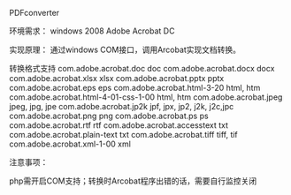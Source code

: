 PDFconverter


环境需求：
windows 2008
Adobe Acrobat DC

实现原理：
通过windows COM接口，调用Arcobat实现文档转换。

转换格式支持
com.adobe.acrobat.doc                   doc
com.adobe.acrobat.docx                  docx
com.adobe.acrobat.xlsx                  xlsx
com.adobe.acrobat.pptx                  pptx
com.adobe.acrobat.eps                   eps
com.adobe.acrobat.html-3-20             html, htm
com.adobe.acrobat.html-4-01-css-1-00    html, htm
com.adobe.acrobat.jpeg                  jpeg, jpg, jpe
com.adobe.acrobat.jp2k                  jpf, jpx, jp2, j2k, j2c,jpc
com.adobe.acrobat.png                   png
com.adobe.acrobat.ps                    ps
com.adobe.acrobat.rtf                   rtf
com.adobe.acrobat.accesstext            txt
com.adobe.acrobat.plain-text            txt
com.adobe.acrobat.tiff                  tiff, tif
com.adobe.acrobat.xml-1-00              xml

注意事项：

php需开启COM支持；转换时Arcobat程序出错的话，需要自行监控关闭
